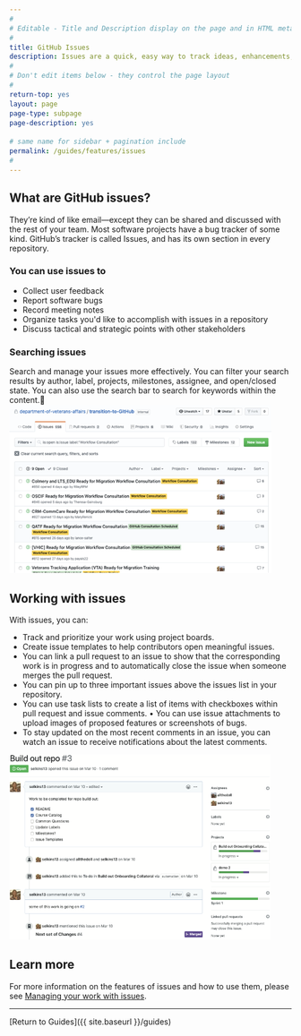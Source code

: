 ```yaml
---
#
# Editable - Title and Description display on the page and in HTML meta tags
#
title: GitHub Issues
description: Issues are a quick, easy way to track ideas, enhancements, tasks, notes, or bugs for work on GitHub. You’ll get a notification if an issue is assigned to you, when you're mentioned in a comment, and for each new comment on issues you're following or tagged on.
#
# Don't edit items below - they control the page layout
#
return-top: yes
layout: page
page-type: subpage
page-description: yes

# same name for sidebar + pagination include
permalink: /guides/features/issues
#
---
```

## What are GitHub issues?

They’re kind of like email—except they can be shared and discussed with the rest of your team. Most software projects have a bug tracker of some kind. GitHub’s tracker is called Issues, and has its own section in every repository.

### You can use issues to

- Collect user feedback
- Report software bugs
- Record meeting notes
- Organize tasks you'd like to accomplish with issues in a repository
- Discuss tactical and strategic points with other stakeholders

### Searching issues

Search and manage your issues more effectively. You can filter your search results by author, label, projects, milestones, assignee, and open/closed state. You can also use the search bar to search for keywords within the content. 
![Search Issues](imgs/issues/search-issues.png)  

## Working with issues

With issues, you can:

- Track and prioritize your work using project boards.
- Create issue templates to help contributors open meaningful issues.
- You can link a pull request to an issue to show that the corresponding work is in progress and to automatically close the issue when someone merges the pull request.
- You can pin up to three important issues above the issues list in your repository.
- You can use task lists to create a list of items with checkboxes within pull request and issue comments. • You can use issue attachments to upload images of proposed features or screenshots of bugs.
- To stay updated on the most recent comments in an issue, you can watch an issue to receive notifications about the latest comments.

![Working in issues](imgs/issues/issue.png)

## Learn more

For more information on the features of issues and how to use them, please see [Managing your work with issues](https://help.github.com/en/github/managing-your-work-on-github/managing-your-work-with-issues).

---

[Return to Guides]({{ site.baseurl }}/guides)

